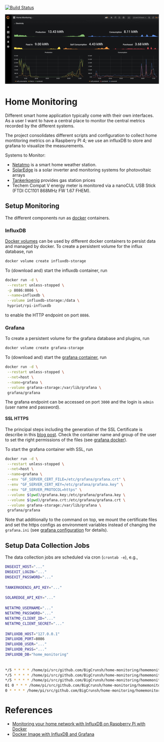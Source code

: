 [![Build Status](https://travis-ci.com/BigCrunsh/home-monitoring.svg?branch=master)](https://travis-ci.com/BigCrunsh/home-monitoring)

![Example Dashboard](static/grafana.png)

# Home Monitoring
Different smart home application typically come with their own interfaces. As a user I want to have a central place to monitor the central metrics recorded by the different systems.

The project consolidates different scripts and configuration to collect home
montitoring metrics on a Raspberry PI 4; we use an influxDB to store and grafana to visualize the measurements.

Systems to Monitor:
- [Netatmo](https://www.netatmo.com/en-eu) is a smart home weather station.
- [SolarEdge](https://www.solaredge.com/) is a solar
	inverter and monitoring systems for photovoltaic arrays
- [Tankerkoenig](https://creativecommons.tankerkoenig.de/) provides gas station prices
- Techem Compat V energy meter is monitored via a nanoCUL USB Stick (FTDI CC1101 868MHz FW 1.67 FHEM).

## Setup Monitoring
The different components run as [docker](https://www.docker.com/) containers.

### InfluxDB
[Docker volumes](https://docs.docker.com/storage/volumes/) can be used by different docker containers to persist data and managed by docker. To create a persistent volume for the influx database, run
```bash
docker volume create influxdb-storage
```
To (download and) start the influxdb container, run
```bash
docker run -d \
 --restart unless-stopped \
 -p 8086:8086 \
 --name=influxdb \
 --volume influxdb-storage:/data \
 hypriot/rpi-influxdb
```
to enable the HTTP endpoint on port `8086`.

### Grafana
To create a persistent volume for the grafana database and plugins, run
```bash
docker volume create grafana-storage
```

To (download and) start the [grafana container](https://grafana.com/grafana/download?platform=docker), run
```bash
docker run -d \
 --restart unless-stopped \
 --net=host \
 --name=grafana \
 --volume grafana-storage:/var/lib/grafana \
 grafana/grafana
```
The grafana endpoint can be accessed on port `3000` and the login is `admin` (user name and password).

#### SSL HTTPS
The principal steps including the generation of the SSL Certificate is describe in this [blog post](http://www.turbogeek.co.uk/2020/09/30/grafana-how-to-configure-ssl-https-in-grafana/). Check the container name and group of the user to set the right permissions of the files (see [grafana docker](https://grafana.com/docs/grafana/latest/installation/docker/)).

To start the grafana container with SSL, run
```bash
docker run -d \
 --restart unless-stopped \
 --net=host \
 --name=grafana \
 --env "GF_SERVER_CERT_FILE=/etc/grafana/grafana.crt" \
 --env "GF_SERVER_CERT_KEY=/etc/grafana/grafana.key" \
 --env "GF_SERVER_PROTOCOL=https" \
 --volume $(pwd)/grafana.key:/etc/grafana/grafana.key \
 --volume $(pwd)/grafana.crt:/etc/grafana/grafana.crt \
 --volume grafana-storage:/var/lib/grafana \
 grafana/grafana
```
Note that additionally to the command on top, we mount the certificate files and set the https configs as environment variables instead of changing the `grafana.ini`  (see [grafana configuration](https://grafana.com/docs/grafana/latest/administration/configuration/) for details).

## Setup Data Collection Jobs
The data collection jobs are scheduled via cron (`crontab -e`), e.g.,
```bash
DNSEXIT_HOST="..."
DNSEXIT_LOGIN="..."
DNSEXIT_PASSWORD="..."

TANKERKOENIG_API_KEY="..."

SOLAREDGE_API_KEY="..."

NETATMO_USERNAME="..."
NETATMO_PASSWORD="..."
NETATMO_CLIENT_ID="..."
NETATMO_CLIENT_SECRET="..."

INFLUXDB_HOST="127.0.0.1"
INFLUXDB_PORT=8086
INFLUXDB_USER="..."
INFLUXDB_PASS="..."
INFLUXDB_DB="home_monitoring"


*/5 * * * * /home/pi/src/github.com/BigCrunsh/home-monitoring/homemonitoring/collect_data_tankerkoenig.py > /home/pi/logs/collect_data_tankerkoenig.log 2>&1
*/5 * * * * /home/pi/src/github.com/BigCrunsh/home-monitoring/homemonitoring/collect_data_netatmo.py > /home/pi/logs/collect_data_netatmo.log 2>&1
*/5 * * * * /home/pi/src/github.com/BigCrunsh/home-monitoring/homemonitoring/collect_data_solaredge.py > /home/pi/logs/collect_data_solaredge.log 2>&1
01 0 * * * /home/pi/src/github.com/BigCrunsh/home-monitoring/homemonitoring/collect_data_techem.py > /home/pi/logs/collect_data_techem.log 2>&1
0 * * * * /home/pi/src/github.com/BigCrunsh/home-monitoring/homemonitoring/update_dns.py > /home/pi/logs/update_dns.log 2>&1
```


# References
- [Monitoring your home network with InfluxDB on Raspberry Pi with Docker](https://mostlyoperational.com/posts/2017-12-28_monitoring-your-home-network-with-influxdb-on-raspberry-pi-with-docker/)
- [Docker Image with InfluxDB and Grafana](https://hub.docker.com/r/philhawthorne/docker-influxdb-grafana/)
